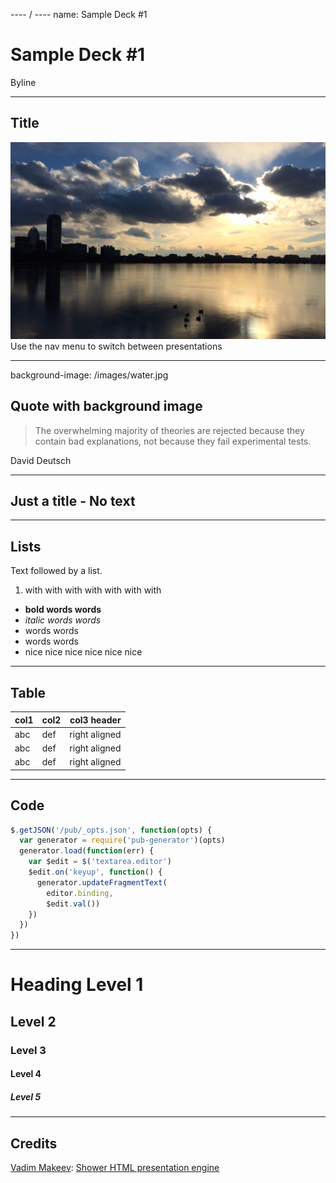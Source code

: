 ---- / ----
name: Sample Deck #1

# Sample Deck #1
Byline

---- ----

## Title
![](/images/ice.jpg)
Use the nav menu to switch between presentations


---- ----
background-image: /images/water.jpg

## Quote with background image

> The overwhelming majority of theories are rejected
because they contain bad explanations, not because they
fail experimental tests.

David Deutsch


---- ----

## Just a title - No text


---- ----

## Lists

Text followed by a list.

1. with with with with with with with
  - **bold words words**
  - _italic words words_
  - words words
  - words words
- nice nice nice nice nice nice


---- ----

## Table

| col1   | col2   |     col3 header |
| ------ | ------ | --------------: |
| abc    | def    |   right aligned |
| abc    | def    |   right aligned |
| abc    | def    |   right aligned |


---- ----

## Code

```js
$.getJSON('/pub/_opts.json', function(opts) {
  var generator = require('pub-generator')(opts)
  generator.load(function(err) {
    var $edit = $('textarea.editor')
    $edit.on('keyup', function() {
      generator.updateFragmentText(
        editor.binding,
        $edit.val())
    })
  })
})
```

---- ----

# Heading Level 1
## Level 2
### Level 3
#### Level 4
##### Level 5

---- ----

## Credits
[Vadim Makeev](https://github.com/pepelsbey):
[Shower HTML presentation engine ](https://github.com/shower/shower)
